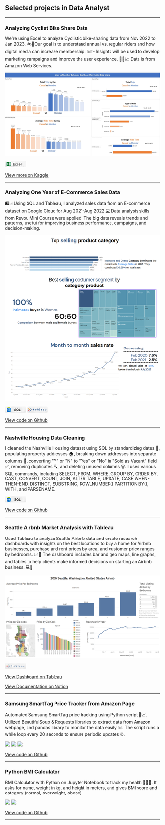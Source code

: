 ## Selected projects in Data Analyst

---

### Analyzing Cyclist Bike Share Data

We're using Excel to analyze Cyclistic bike-sharing data from Nov 2022 to Jan 2023. 🚲📱Our goal is to understand annual vs. regular riders and how digital media can increase membership. 📊📉Insights will be used to develop marketing campaigns and improve the user experience. 🚴‍♂️📈 Data is from Amazon Web Services.

<img src="images\Cyclistic1.jpg?raw=true" />

[![](images\Excel.png)](#)

[View more on Kaggle](https://www.kaggle.com/code/fathinafif/cyclistic-google-data-analytics-capstone-project)

---

### Analyzing One Year of E-Commerce Sales Data

🛍️📈Using SQL and Tableau, I analyzed sales data from an E-commerce dataset on Google Cloud for Aug 2021-Aug 2022.💻 Data analysis skills from Revou Mini Course were applied. The big data reveals trends and patterns, useful for improving business performance, campaigns, and decision-making.

<img src="images\E-com.png?raw=true" />

[![](images\SQL.png)](#) [![](images\tableau.png)](#)

[View code on Github](https://github.com/fathinafif/E-Commerce_Sales_Analysis)

---

### Nashville Housing Data Cleaning

I cleaned the Nashville Housing dataset using SQL by standardizing dates 📅, populating property addresses 🏠, breaking down addresses into separate columns 📍, converting "Y" or "N" to "Yes" or "No" in "Sold as Vacant" field ✅, removing duplicates 🔍, and deleting unused columns 🗑️. I used various SQL commands, including SELECT, FROM, WHERE, GROUP BY, ORDER BY, CAST, CONVERT, COUNT, JOIN, ALTER TABLE, UPDATE, CASE WHEN-THEN-END, DISTINCT, SUBSTRING, ROW_NUMBER() PARTITION BY(), WITH, and PARSENAME.

[![](images\SQL.png)](#)

[View code on Github](https://github.com/fathinafif/NashvilleHousing_DataCleaning)

---

### Seattle Airbnb Market Analysis with Tableau

Used Tableau to analyze Seattle Airbnb data and create research dashboards with insights on the best locations to buy a home for Airbnb businesses, purchase and rent prices by area, and customer price ranges by bedrooms. 📈🌟 The dashboard includes bar and geo maps, line graphs, and tables to help clients make informed decisions on starting an Airbnb business. 💻🏡

<img src="images\Airbnb_Dashboard.png?raw=true" />

[![](images\tableau.png)](#)

[View Dashboard on Tableau](https://public.tableau.com/app/profile/fathin.afif/viz/2016SeattleWashingtonUnitedStatesAirbnb/Dashboard1#3)
<br>

[View Documentation on Notion](https://lnkd.in/gBbRfH-c)

---

### Samsung SmartTag Price Tracker from Amazon Page

Automated Samsung SmartTag price tracking using Python script 🤖📈. Utilized BeautifulSoup & Requests libraries to extract data from Amazon webpage, and pandas library to monitor the data easily 📊. The script runs a while loop every 20 seconds to ensure periodic updates ⏰.

[![](https://img.shields.io/badge/Python-white?logo=Python)](#) [![](https://img.shields.io/badge/Jupyter-white?logo=Jupyter)](#) [![](https://img.shields.io/badge/Anaconda-white?logo=anaconda)](#)

[View code on Github](https://github.com/fathinafif/Samsung_SmartTag_Price_Tracker)

---

### Python BMI Calculator

BMI Calculator with Python on Jupyter Notebook to track my health 🏋️‍♀️💪. It asks for name, weight in kg, and height in meters, and gives BMI score and category (normal, overweight, obese).

[![](https://img.shields.io/badge/Python-white?logo=Python)](#) [![](https://img.shields.io/badge/Jupyter-white?logo=Jupyter)](#)

[View code on Github](https://github.com/fathinafif/BMI_Calculator)

---

<!-- ## Skills-based projects

A selection of smaller projects demonstrating specific data analysis skills.

- Nashville Housing Data Cleaning
- Seattle Airbnb Market Analysis with Tableau
- Samsung SmartTag Price Tracker Script using Python and BeautifulSoup
- Python BMI Calculator
-->
